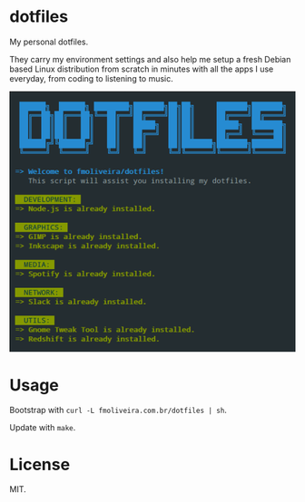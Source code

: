 # dotfiles
My personal dotfiles.

They carry my environment settings and also help me setup a fresh Debian based Linux distribution from scratch in minutes with all the apps I use everyday, from coding to listening to music.

![Dotfiles](screenshot.png)

# Usage
Bootstrap with `curl -L fmoliveira.com.br/dotfiles | sh`.

Update with `make`.

# License
MIT.
